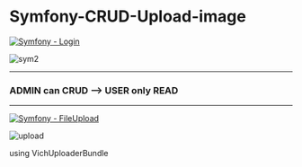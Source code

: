 # Symfony-CRUD-Upload-image 
[![Symfony - Login](https://img.shields.io/badge/Symfony-Login-2ea44f?logo=symfony)](https://symfony.com)

![sym2](https://github.com/hesham0ahmed/Symfony-CRUD-Upload-image/assets/133360711/86b0a18c-f8e2-4466-88a5-8b35d98a025f)

---
### ADMIN can CRUD --> USER only READ
---

[![Symfony - FileUpload](https://img.shields.io/badge/Symfony-FileUpload-2ea44f?logo=symfony)](https://symfony.com)

![upload](https://github.com/hesham0ahmed/Symfony-CRUD-Upload-image/assets/133360711/d0d313e0-21b9-4092-b697-0d90161b4250)

using VichUploaderBundle
